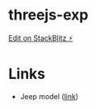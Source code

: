 # threejs-exp

[Edit on StackBlitz ⚡️](https://stackblitz.com/edit/threejs-exp)

# Links

* Jeep model ([link](https://free3d.com/3d-model/low-poly-jeep-28445.html))
